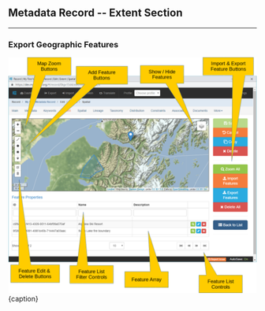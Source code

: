 ## Metadata Record -- Extent Section
---
### Export Geographic Features 
 
![Geographic Extent Features Edit Window](/assets/reference/edit-objects/metadata/extent/features-editWindow.png){caption}

